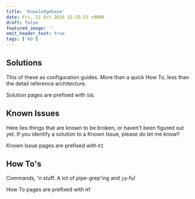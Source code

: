 ```yaml
---
title: 'Knowledgebase'
date: Fri, 21 Oct 2016 15:35:53 +0000
draft: false
featured_image: ''
omit_header_text: true
tags: ['kb']
---
```

## Solutions
This of these as configuration guides. More than a quick How To, less than the detail reference architecture. 

Solution pages are prefixed with `SOL`

## Known Issues
Here lies things that are known to be broken, or haven't been figured out yet. If you identify a solution to a Known Issue, please do let me know!!

Known Issue pages are prefixed with `KI`

## How To's
Commands, 'n stuff. A lot of pipe-grep'ing and `jq`-fu!

How To pages are prefixed with `HT`
